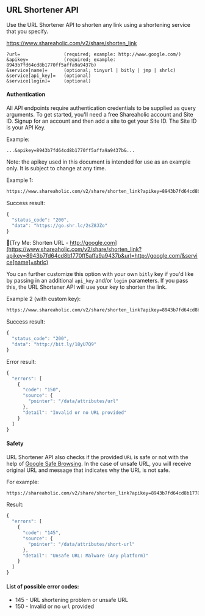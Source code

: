 URL Shortener API
---

Use the URL Shortener API to shorten any link using a shortening service that you specify.

  https://www.shareaholic.com/v2/share/shorten_link

    ?url=                (required; example: http://www.google.com/)
    &apikey=             (required; example: 8943b7fd64cd8b1770ff5affa9a9437b)
    &service[name]=      (optional; tinyurl | bitly | jmp | shrlc)
    &service[api_key]=   (optional)
    &service[login]=     (optional)


#### Authentication

All API endpoints require authentication credentials to be supplied as query arguments. To get started, you'll need a free Shareaholic account and Site ID. Signup for an account and then add a site to get your Site ID. The Site ID is your API Key.

Example:
```
...&apikey=8943b7fd64cd8b1770ff5affa9a9437b&...
```

Note: the apikey used in this document is intended for use as an example only. It is subject to change at any time.

Example 1:

```html
https://www.shareaholic.com/v2/share/shorten_link?apikey=8943b7fd64cd8b1770ff5affa9a9437b&url=http://google.com/&service[name]=shrlc
```

Success result:

```javascript
{
  "status_code": "200",
  "data": "https://go.shr.lc/2sZ8JZo"
}
```

🔗[Try Me: Shorten URL - http://google.com](https://www.shareaholic.com/v2/share/shorten_link?apikey=8943b7fd64cd8b1770ff5affa9a9437b&url=http://google.com/&service[name]=shrlc)

You can further customize this option with your own `bitly` key if you'd like by passing in an additional `api_key` and/or `login` parameters. If you pass this, the URL Shortener API will use your key to shorten the link.

Example 2 (with custom key):

```html
https://www.shareaholic.com/v2/share/shorten_link?apikey=8943b7fd64cd8b1770ff5affa9a9437b&url=http://google.com/&service[name]=bitly&service[api_key]=[INSERT YOUR BITLY API KEY]&service[login]=[INSERT YOUR BITLY LOGIN]
```

Success result:
  
```javascript
{
  "status_code": "200",
  "data": "http://bit.ly/18yU7Q9"
}
```

Error result:

```javascript
{
  "errors": [
    {
      "code": "150",
      "source": {
        "pointer": "/data/attributes/url"
      },
      "detail": "Invalid or no URL provided"
    }
  ]
}
```

#### Safety

URL Shortener API also checks if the provided `URL` is safe or not with the help of [Google Safe Browsing](https://safebrowsing.google.com/). In the case of unsafe URL, you will receive original URL and message that indicates why the URL is not safe.

For example:

```html
https://shareaholic.com/v2/share/shorten_link?apikey=8943b7fd64cd8b1770ff5affa9a9437b&url=http://testsafebrowsing.appspot.com/apiv4/ANY_PLATFORM/MALWARE/URL/&service[name]=shrlc
```

Result:

```javascript
{
  "errors": [
    {
      "code": "145",
      "source": {
        "pointer": "/data/attributes/short-url"
      },
      "detail": "Unsafe URL: Malware (Any platform)"
    }
  ]
}
```

#### List of possible error codes:

* 145 - URL shortening problem or unsafe URL
* 150 - Invalid or no `url` provided
